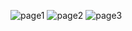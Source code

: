 ![page1](https://github.com/user-attachments/assets/f9ee4911-d48d-47a3-b0d5-94b9b64a3c34)
![page2](https://github.com/user-attachments/assets/cffe8a44-a458-4732-a721-dc7b75ca80ba)
![page3](https://github.com/user-attachments/assets/64abf9a9-bc2a-4fbb-ac59-d82f2f52c2ca)
